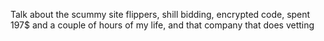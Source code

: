 Talk about the scummy site flippers, shill bidding, encrypted code, spent 197$ and a couple of hours of my life, and that company that does vetting
